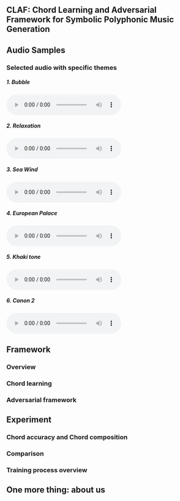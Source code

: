 ## CLAF: Chord Learning and Adversarial Framework for Symbolic Polyphonic Music Generation

## Audio Samples

### Selected audio with specific themes

##### 1. Bubble

<audio src="/assets/1-bubble.mp3" controls preload></audio>

##### 2. Relaxation

<audio src="/assets/2-relax.mp3" controls preload></audio>

##### 3. Sea Wind

<audio src="/assets/3-sea-wind.mp3" controls preload></audio>

##### 4. European Palace

<audio src="/assets/4-欧洲皇宫.mp3" controls preload></audio>

##### 5. Khaki tone

<audio src="/assets/5-卡其色调.mp3" controls preload></audio>

##### 6. Canon 2

<audio src="/assets/6-卡农2.mp3" controls preload></audio>

## Framework

### Overview

### Chord learning

### Adversarial framework

## Experiment

### Chord accuracy and Chord composition

### Comparison

### Training process overview

## One more thing: about us